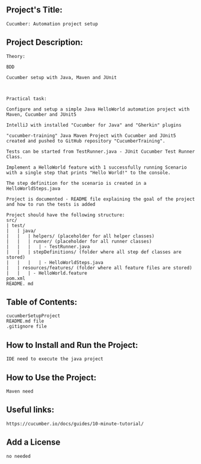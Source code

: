 ## Project's Title:
	Cucumber: Automation project setup

## Project Description:
		
	Theory:

	BDD

	Cucumber setup with Java, Maven and JUnit

 

	Practical task: 

	Configure and setup a simple Java HelloWorld automation project with Maven, Cucumber and JUnit5

	IntelliJ with installed "Cucumber for Java" and "Gherkin" plugins

	"cucumber-training" Java Maven Project with Cucumber and JUnit5 created and pushed to GitHub repository "CucumberTraining".

	Tests can be started from TestRunner.java - JUnit Cucumber Test Runner Class.

	Implement a HelloWorld feature with 1 successfully running Scenario with a single step that prints "Hello World!" to the console.

	The step definition for the scenario is created in a HelloWorldSteps.java

	Project is documented - README file explaining the goal of the project and how to run the tests is added

	Project should have the following structure:
	src/
	| test/
	|   | java/
	|   |   | helpers/ (placeholder for all helper classes)
	|   |   | runner/ (placeholder for all runner classes)
	|   |   |   | - TestRunner.java 
	|   |   | stepDefinitions/ (folder where all step def classes are stored)
	|   |   |   | - HelloWorldSteps.java
	|   | resources/features/ (folder where all feature files are stored)
	|   |   | - HelloWorld.feature
	pom.xml
	README. md


## Table of Contents:
	cucumberSetupProject
	README.md file
	.gitignore file
	

## How to Install and Run the Project:
	IDE need to execute the java project
	 
## How to Use the Project:
	Maven need

## Useful links:
	https://cucumber.io/docs/guides/10-minute-tutorial/

## Add a License
	no needed



